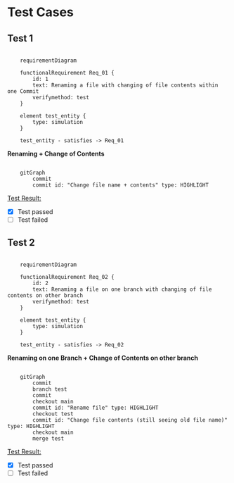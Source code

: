 # Test Cases

## Test 1

```mermaid

    requirementDiagram

    functionalRequirement Req_01 {
        id: 1
        text: Renaming a file with changing of file contents within one Commit
        verifymethod: test
    }

    element test_entity {
        type: simulation
    }

    test_entity - satisfies -> Req_01
```

**Renaming + Change of Contents**

```mermaid

    gitGraph
        commit
        commit id: "Change file name + contents" type: HIGHLIGHT
```

<ins>Test Result:</ins>

- [x] Test passed
- [ ] Test failed

## Test 2

```mermaid

    requirementDiagram

    functionalRequirement Req_02 {
        id: 2
        text: Renaming a file on one branch with changing of file contents on other branch
        verifymethod: test
    }

    element test_entity {
        type: simulation
    }

    test_entity - satisfies -> Req_02
```

**Renaming on one Branch + Change of Contents on other branch**

```mermaid

    gitGraph
        commit
        branch test
        commit
        checkout main
        commit id: "Rename file" type: HIGHLIGHT
        checkout test
        commit id: "Change file contents (still seeing old file name)" type: HIGHLIGHT
        checkout main
        merge test
```

<ins>Test Result:</ins>

- [x] Test passed
- [ ] Test failed

